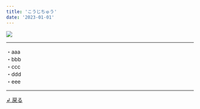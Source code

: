 ```yaml
---
title: 'こうじちゅう'
date: '2023-01-01'
---
```

![](/images/1-0.jpg)
***
・aaa  
・bbb  
・ccc  
・ddd  
・eee  
***
[ ↲ 戻る ](https://01234567890.thebase.in/about)
